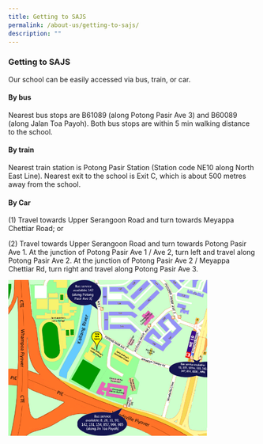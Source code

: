 ```yaml
---
title: Getting to SAJS
permalink: /about-us/getting-to-sajs/
description: ""
---
```

### Getting to SAJS

Our school can be easily accessed via bus, train, or car.

#### By bus

Nearest bus stops are B61089 (along Potong Pasir Ave 3) and B60089 (along Jalan Toa Payoh). Both bus stops are within 5 min walking distance to the school.

#### By train

Nearest train station is Potong Pasir Station (Station code NE10 along North East Line). Nearest exit to the school is Exit C, which is about 500 metres away from the school.

#### By Car

(1) Travel towards Upper Serangoon Road and turn towards Meyappa Chettiar Road; or

(2) Travel towards Upper Serangoon Road and turn towards Potong Pasir Ave 1. At the junction of Potong Pasir Ave 1 / Ave 2, turn left and travel along Potong Pasir Ave 2. At the junction of Potong Pasir Ave 2 / Meyappa Chettiar Rd, turn right and travel along Potong Pasir Ave 3.

<img src="/images/map.png" style="width:80%">